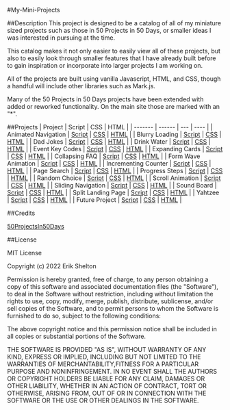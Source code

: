 #My-Mini-Projects

##Description
This project is designed to be a catalog of all of my miniature sized projects such as those in 50 Projects in 50 Days, or smaller ideas I was interested in pursuing at the time.

This catalog makes it not only easier to easily view all of these projects, but also to easily look through smaller features that I have already built before to gain inspiration or incorporate into larger projects I am working on.

All of the projects are built using vanilla Javascript, HTML, and CSS, though a handful will include other libraries such as Mark.js.

Many of the 50 Projects in 50 Days projects have been extended with added or reworked functionality. On the main site those are marked with an "*".

##Projects
| Project | Script | CSS | HTML |
| ------- | ------ | --- | ---- |
| Animated Navigation | [Script](https://github.com/E-Shelton98/My-Mini-Projects/blob/main/scripts/animatedNavigationScript.js) | [CSS](https://github.com/E-Shelton98/My-Mini-Projects/blob/main/styles/animated-navigation.css) | [HTML](https://github.com/E-Shelton98/My-Mini-Projects/blob/main/html/animated-navigation.html) |
| Blurry Loading | [Script](https://github.com/E-Shelton98/My-Mini-Projects/blob/main/scripts/blurryLoadingScript.js) | [CSS](https://github.com/E-Shelton98/My-Mini-Projects/blob/main/styles/blurry-loading.css) | [HTML](https://github.com/E-Shelton98/My-Mini-Projects/blob/main/html/blurry-loading.html) |
| Dad Jokes | [Script](https://github.com/E-Shelton98/My-Mini-Projects/blob/main/scripts/dadJokesScript.js) | [CSS](https://github.com/E-Shelton98/My-Mini-Projects/blob/main/styles/dad-jokes.css) | [HTML](https://github.com/E-Shelton98/My-Mini-Projects/blob/main/html/dad-jokes.html) |
| Drink Water | [Script](https://github.com/E-Shelton98/My-Mini-Projects/blob/main/scripts/drinkWaterScript.js) | [CSS](https://github.com/E-Shelton98/My-Mini-Projects/blob/main/styles/drink-water.css) | [HTML](https://github.com/E-Shelton98/My-Mini-Projects/blob/main/html/drink-water.html) |
| Event Key Codes | [Script](https://github.com/E-Shelton98/My-Mini-Projects/blob/main/scripts/eventKeycodesScript.js) | [CSS](https://github.com/E-Shelton98/My-Mini-Projects/blob/main/styles/event-keycodes.css) | [HTML](https://github.com/E-Shelton98/My-Mini-Projects/blob/main/html/event-keycodes.html) |
| Expanding Cards | [Script](https://github.com/E-Shelton98/My-Mini-Projects/blob/main/scripts/expandingCardsScript.js) | [CSS](https://github.com/E-Shelton98/My-Mini-Projects/blob/main/styles/expanding-cards.css) | [HTML](https://github.com/E-Shelton98/My-Mini-Projects/blob/main/html/expanding-cards.html) |
| Collapsing FAQ | [Script](https://github.com/E-Shelton98/My-Mini-Projects/blob/main/scripts/faqCollapseScript.js) | [CSS](https://github.com/E-Shelton98/My-Mini-Projects/blob/main/styles/faq-collapse.css) | [HTML](https://github.com/E-Shelton98/My-Mini-Projects/blob/main/html/faq-collapse.html) |
| Form Wave Animation | [Script](https://github.com/E-Shelton98/My-Mini-Projects/blob/main/scripts/formWaveAnimationScript.js) | [CSS](https://github.com/E-Shelton98/My-Mini-Projects/blob/main/styles/form-wave-animation.css) | [HTML](https://github.com/E-Shelton98/My-Mini-Projects/blob/main/html/form-wave-animation.html) |
| Incrementing Counter | [Script](https://github.com/E-Shelton98/My-Mini-Projects/blob/main/scripts/incrementingCounterScript.js) | [CSS](https://github.com/E-Shelton98/My-Mini-Projects/blob/main/styles/incrementing-counter.css) | [HTML](https://github.com/E-Shelton98/My-Mini-Projects/blob/main/html/incrementing-counter.html) |
| Page Search | [Script](https://github.com/E-Shelton98/My-Mini-Projects/blob/main/scripts/pageSearchScript.js) | [CSS](https://github.com/E-Shelton98/My-Mini-Projects/blob/main/styles/page-search.css) | [HTML](https://github.com/E-Shelton98/My-Mini-Projects/blob/main/html/page-search.html) |
| Progress Steps | [Script](https://github.com/E-Shelton98/My-Mini-Projects/blob/main/scripts/progressStepsScript.js) | [CSS](https://github.com/E-Shelton98/My-Mini-Projects/blob/main/styles/progress-steps.css) | [HTML](https://github.com/E-Shelton98/My-Mini-Projects/blob/main/html/progress-steps.html) |
| Random Choice | [Script](https://github.com/E-Shelton98/My-Mini-Projects/blob/main/scripts/randomChoiceScript.js) | [CSS](https://github.com/E-Shelton98/My-Mini-Projects/blob/main/styles/random-choice.css) | [HTML](https://github.com/E-Shelton98/My-Mini-Projects/blob/main/html/random-choice.html) |
| Scroll Animation | [Script](https://github.com/E-Shelton98/My-Mini-Projects/blob/main/scripts/scrollAnimationScript.js) | [CSS](https://github.com/E-Shelton98/My-Mini-Projects/blob/main/styles/scroll-animation.css) | [HTML](https://github.com/E-Shelton98/My-Mini-Projects/blob/main/html/scroll-animation.html) |
| Sliding Navigation | [Script](https://github.com/E-Shelton98/My-Mini-Projects/blob/main/scripts/slidingNavigationScript.js) | [CSS](https://github.com/E-Shelton98/My-Mini-Projects/blob/main/styles/sliding-navigation.css) | [HTML](https://github.com/E-Shelton98/My-Mini-Projects/blob/main/html/sliding-navigation.html) |
| Sound Board | [Script](https://github.com/E-Shelton98/My-Mini-Projects/blob/main/scripts/soundBoardScript.js) | [CSS](https://github.com/E-Shelton98/My-Mini-Projects/blob/main/styles/sound-board.css) | [HTML](https://github.com/E-Shelton98/My-Mini-Projects/blob/main/html/sound-board.html) |
| Split Landing Page | [Script](https://github.com/E-Shelton98/My-Mini-Projects/blob/main/scripts/splitLandingPageScript.js) | [CSS](https://github.com/E-Shelton98/My-Mini-Projects/blob/main/styles/split-landing-page.css) | [HTML](https://github.com/E-Shelton98/My-Mini-Projects/blob/main/html/split-landing-page.html) |
| Yahtzee | [Script](https://github.com/E-Shelton98/My-Mini-Projects/blob/main/scripts/yahtzeeScript.js) | [CSS](https://github.com/E-Shelton98/My-Mini-Projects/blob/main/styles/yahtzee.css) | [HTML](https://github.com/E-Shelton98/My-Mini-Projects/blob/main/html/yahtzee.html) |
| Future Project | [Script](link) | [CSS](link) | [HTML](link) |

##Credits

[50ProjectsIn50Days](https://www.udemy.com/course/50-projects-50-days/)

##License

MIT License

Copyright (c) 2022 Erik Shelton

Permission is hereby granted, free of charge, to any person obtaining a copy of this software and associated documentation files (the "Software"), to deal in the Software without restriction, including without limitation the rights to use, copy, modify, merge, publish, distribute, sublicense, and/or sell copies of the Software, and to permit persons to whom the Software is furnished to do so, subject to the following conditions:

The above copyright notice and this permission notice shall be included in all copies or substantial portions of the Software.

THE SOFTWARE IS PROVIDED "AS IS", WITHOUT WARRANTY OF ANY KIND, EXPRESS OR IMPLIED, INCLUDING BUT NOT LIMITED TO THE WARRANTIES OF MERCHANTABILITY,FITNESS FOR A PARTICULAR PURPOSE AND NONINFRINGEMENT. IN NO EVENT SHALL THE AUTHORS OR COPYRIGHT HOLDERS BE LIABLE FOR ANY CLAIM, DAMAGES OR OTHER LIABILITY, WHETHER IN AN ACTION OF CONTRACT, TORT OR OTHERWISE, ARISING FROM, OUT OF OR IN CONNECTION WITH THE SOFTWARE OR THE USE OR OTHER DEALINGS IN THE SOFTWARE.